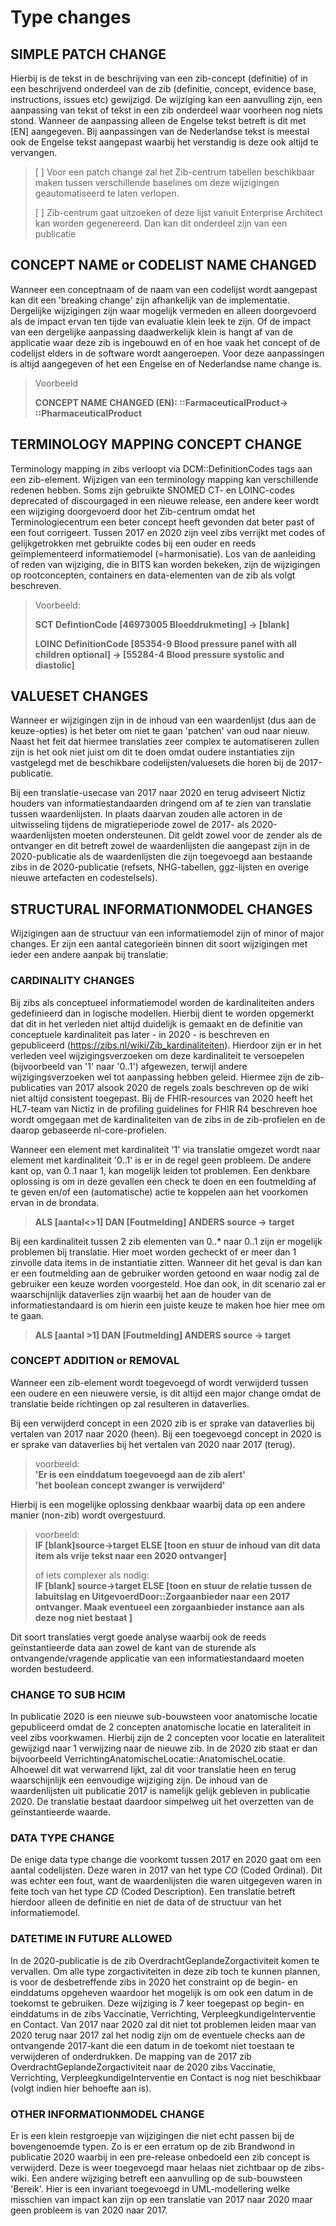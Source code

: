 # Type changes
 ##	SIMPLE PATCH CHANGE
  
  Hierbij is de tekst in de beschrijving van een zib-concept (definitie) of in een beschrijvend onderdeel van de zib (definitie, concept, evidence base, instructions, issues etc) gewijzigd. De wijziging kan een aanvulling zijn, een aanpassing van tekst of tekst in een zib onderdeel waar voorheen nog niets stond. Wanneer de aanpassing alleen de Engelse tekst betreft is dit met [EN] aangegeven. Bij aanpassingen van de Nederlandse tekst is meestal ook de Engelse tekst aangepast waarbij het verstandig is deze ook altijd te vervangen. 
  > [ ] Voor een patch change zal het Zib-centrum tabellen beschikbaar maken tussen verschillende baselines om deze wijzigingen geautomatiseerd te laten verlopen.
  >
  > [ ] Zib-centrum gaat uitzoeken of deze lijst vanuit Enterprise Architect kan worden gegenereerd. Dan kan dit onderdeel zijn van een publicatie
   
## CONCEPT NAME or CODELIST NAME CHANGED

 Wanneer een conceptnaam of de naam van een codelijst wordt aangepast kan dit een 'breaking change' zijn afhankelijk van de implementatie. Dergelijke wijzigingen zijn waar mogelijk vermeden en alleen doorgevoerd als de impact ervan ten tijde van evaluatie klein leek te zijn. Of de impact van een dergelijke aanpassing daadwerkelijk klein is hangt af van de applicatie waar deze zib is ingebouwd en of en hoe vaak het concept of de codelijst elders in de software wordt aangeroepen. Voor deze aanpassingen is altijd aangegeven of het een Engelse en of Nederlandse name change is. 
 >Voorbeeld 
 >
 >**CONCEPT NAME CHANGED (EN): ::FarmaceuticalProduct-> ::PharmaceuticalProduct**
 
##	TERMINOLOGY MAPPING CONCEPT CHANGE
 
 Terminology mapping in zibs verloopt via DCM::DefinitionCodes tags aan een zib-element. Wijzigen van een terminology mapping kan verschillende redenen hebben. Soms zijn gebruikte SNOMED CT- en LOINC-codes deprecated of discourgaged in een nieuwe release, een andere keer wordt een wijziging doorgevoerd door het Zib-centrum omdat het Terminologiecentrum een beter concept heeft gevonden dat beter past of een fout corrigeert. Tussen 2017 en 2020 zijn veel zibs verrijkt met codes of gelijkgetrokken met gebruikte codes bij een ouder en reeds geïmplementeerd informatiemodel (=harmonisatie). Los van de aanleiding of reden van wijziging, die in BITS kan worden bekeken, zijn de wijzigingen op rootconcepten, containers en data-elementen van de zib als volgt beschreven.

 >
 >Voorbeeld:
 > 
 >**SCT DefintionCode [46973005 Bloeddrukmeting] -> [blank]**  
 >
 >**LOINC DefinitionCode [85354-9 Blood pressure panel with all children optional] -> [55284-4 Blood pressure systolic and diastolic]**

 
 
##	VALUESET CHANGES
 
 Wanneer er wijzigingen zijn in de inhoud van een waardenlijst (dus aan de keuze-opties) is het beter om niet te gaan 'patchen' van oud naar nieuw. Naast het feit dat hiermee translaties zeer complex te automatiseren zullen zijn is het ook niet juist om dit te doen omdat oudere instantiaties zijn vastgelegd met de beschikbare codelijsten/valuesets die horen bij de 2017-publicatie.

 Bij een translatie-usecase van 2017 naar 2020 en terug adviseert Nictiz houders van informatiestandaarden dringend om af te zien van translatie tussen waardenlijsten. In plaats daarvan zouden alle actoren in de uitwisseling tijdens de migratieperiode zowel de 2017- als 2020-waardenlijsten moeten ondersteunen. Dit geldt zowel voor de zender als de ontvanger en dit betreft zowel de waardenlijsten die aangepast zijn in de 2020-publicatie als de waardenlijsten die zijn toegevoegd aan bestaande zibs in de 2020-publicatie (refsets, NHG-tabellen, ggz-lijsten en overige nieuwe artefacten en codestelsels).
 
##	STRUCTURAL INFORMATIONMODEL CHANGES

Wijzigingen aan de structuur van een informatiemodel zijn of minor of major changes. Er zijn een aantal categorieën binnen dit soort wijzigingen met ieder een andere aanpak bij translatie:

### CARDINALITY CHANGES

Bij zibs als conceptueel informatiemodel worden de kardinaliteiten anders gedefinieerd dan in logische modellen. Hierbij dient te worden opgemerkt dat dit in het verleden niet altijd duidelijk is gemaakt en de definitie van conceptuele kardinaliteit pas later - in 2020 - is beschreven en gepubliceerd (<https://zibs.nl/wiki/Zib_kardinaliteiten>). Hierdoor zijn er in het verleden veel wijzigingsverzoeken om deze kardinaliteit te versoepelen (bijvoorbeeld van '1' naar '0..1') afgewezen, terwijl andere wijzigingsverzoeken wel tot aanpassing hebben geleid. Hiermee zijn de zib-publicaties van 2017 alsook 2020 de regels zoals beschreven op de wiki niet altijd consistent toegepast. Bij de FHIR-resources van 2020 heeft het HL7-team van Nictiz in de profiling guidelines for FHIR R4 beschreven hoe wordt omgegaan met de kardinaliteiten van de zibs in de zib-profielen en de daarop gebaseerde nl-core-profielen.

Wanneer een element met kardinaliteit '1' via translatie omgezet wordt naar element met kardinaliteit  '0..1' is er in de regel geen probleem. De andere kant op, van 0..1 naar 1, kan mogelijk leiden tot problemen. Een denkbare oplossing is om in deze gevallen een check te doen en een foutmelding af te geven en/of een (automatische) actie te koppelen aan het voorkomen ervan in de brondata.

 >**ALS [aantal<>1] DAN [Foutmelding] ANDERS source -> target**

Bij een kardinaliteit tussen 2 zib elementen van 0..* naar 0..1 zijn er mogelijk problemen bij translatie. Hier moet worden gecheckt of er meer dan 1 zinvolle data items in de instantiatie zitten. Wanneer dit het geval is dan kan er een foutmelding aan de gebruiker worden getoond en waar nodig zal de gebruiker een keuze worden voorgesteld. Hoe dan ook, in dit scenario zal er waarschijnlijk dataverlies zijn waarbij het aan de houder van de informatiestandaard is om hierin een juiste keuze te maken hoe hier mee om te gaan.

 > **ALS [aantal >1] DAN [Foutmelding] ANDERS source -> target**
  

###	CONCEPT ADDITION or REMOVAL

 Wanneer een zib-element wordt toegevoegd of wordt verwijderd tussen een oudere en een nieuwere versie, is dit altijd een major change omdat de translatie beide richtingen op zal resulteren in dataverlies.

Bij een verwijderd concept in een 2020 zib is er sprake van dataverlies bij vertalen van 2017 naar 2020 (heen). Bij een toegevoegd concept in 2020 is er sprake van dataverlies bij het vertalen van 2020 naar 2017 (terug). 

 > voorbeeld:  
 **'Er is een einddatum toegevoegd aan de zib alert'**   
 >**'het boolean concept zwanger is verwijderd'**
 
 Hierbij is een mogelijke oplossing denkbaar waarbij data op een andere manier (non-zib) wordt overgestuurd.

 >voorbeeld:   
 **IF [blank]source->target ELSE [toon en stuur de inhoud van dit data item als vrije tekst naar een 2020 ontvanger]**  
 >  
 >of iets complexer als nodig:  
  **IF [blank] source->target ELSE [toon en stuur de relatie tussen de labuitslag en UitgevoerdDoor::Zorgaanbieder naar een 2017 ontvanger. Maak eventueel een zorgaanbieder instance aan als deze nog niet bestaat ]**

  Dit soort translaties vergt goede analyse waarbij ook de reeds geïnstantieerde data aan zowel de kant van de sturende als ontvangende/vragende applicatie van een informatiestandaard moeten worden bestudeerd. 


###	CHANGE TO SUB HCIM
In publicatie 2020 is een nieuwe sub-bouwsteen voor anatomische locatie gepubliceerd omdat de 2 concepten anatomische locatie en lateraliteit in veel zibs voorkwamen. Hierbij zijn de 2 concepten voor locatie en lateraliteit gewijzigd naar 1 verwijzing naar de nieuwe zib. In de 2020 zib staat er dan bijvoorbeeld VerrichtingAnatomischeLocatie::AnatomischeLocatie. Alhoewel dit wat verwarrend lijkt, zal dit voor translatie heen en terug waarschijnlijk een eenvoudige wijziging zijn. De inhoud van de waardenlijsten uit publicatie 2017 is namelijk gelijk gebleven in publicatie 2020. De translatie bestaat daardoor simpelweg uit het overzetten van de geïnstantieerde waarde.

### DATA TYPE CHANGE
De enige data type change die voorkomt tussen 2017 en 2020 gaat om een aantal codelijsten. Deze waren in 2017 van het type _CO_ (Coded Ordinal). Dit was echter een fout, want de waardenlijsten die waren uitgegeven waren in feite toch van het type _CD_ (Coded Description). Een translatie betreft hierdoor alleen de definitie en niet de data of de structuur van het informatiemodel.

### DATETIME IN FUTURE ALLOWED
In de 2020-publicatie is de zib OverdrachtGeplandeZorgactiviteit komen te vervallen. Om alle type zorgactiviteiten in deze zib toch te kunnen plannen, is voor de desbetreffende zibs in 2020 het constraint op de begin- en einddatums opgeheven waardoor het mogelijk is om ook een datum in de toekomst te gebruiken. Deze wijziging is 7 keer toegepast op begin- en einddatums in de zibs Vaccinatie, Verrichting, VerpleegkundigeInterventie en Contact.
Van 2017 naar 2020 zal dit niet tot problemen leiden maar van 2020 terug naar 2017 zal het nodig zijn om de eventuele checks aan de ontvangende 2017-kant die een datum in de toekomt niet toestaan te verwijderen of onderdrukken.
De mapping van de 2017 zib OverdrachtGeplandeZorgactiviteit naar de 2020 zibs Vaccinatie, Verrichting, VerpleegkundigeInterventie en Contact is nog niet beschikbaar (volgt indien hier behoefte aan is).

### OTHER INFORMATIONMODEL CHANGE
Er is een klein restgroepje van wijzigingen die niet echt passen bij de bovengenoemde typen. Zo is er een erratum op de zib Brandwond in publicatie 2020 waarbij in een pre-release onbedoeld een zib concept is verwijderd. Deze is weer toegevoegd maar helaas niet zichtbaar op de zibs-wiki. Een andere wijziging betreft een aanvulling op de sub-bouwsteen 'Bereik'. Hier is een invariant toegevoegd in UML-modellering welke misschien van impact kan zijn op een translatie van 2017 naar 2020 maar geen probleem is van 2020 naar 2017.